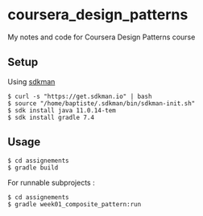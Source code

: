 # coursera_design_patterns

My notes and code for Coursera Design Patterns course

## Setup

Using [sdkman](https://sdkman.io/)

```console
$ curl -s "https://get.sdkman.io" | bash
$ source "/home/baptiste/.sdkman/bin/sdkman-init.sh"
$ sdk install java 11.0.14-tem
$ sdk install gradle 7.4
```

## Usage

```console
$ cd assignements
$ gradle build
```

For runnable subprojects :

```console
$ cd assignements
$ gradle week01_composite_pattern:run
```
